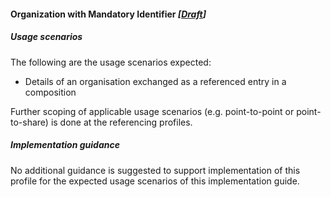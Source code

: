 #### Organization with Mandatory Identifier *[[Draft](http://hl7.org/fhir/stu3/versions.html#maturity)]*

##### Usage scenarios
The following are the usage scenarios expected:

* Details of an organisation  exchanged as a referenced entry in a composition

Further scoping of applicable usage scenarios (e.g. point-to-point or point-to-share) is done at the referencing profiles. 


##### Implementation guidance
No additional guidance is suggested to support implementation of this profile for the expected usage scenarios of this implementation guide.

